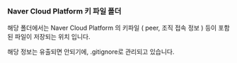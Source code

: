 ### Naver Cloud Platform 키 파일 폴더

해당 폴더에서는 Naver Cloud Platform 의 키파일 ( peer, 조직 접속 정보 ) 등이 포함된 파일이 저장되는 위치 입니다.

해당 정보는 유출되면 안되기에, .gitignore로 관리되고 있습니다.
